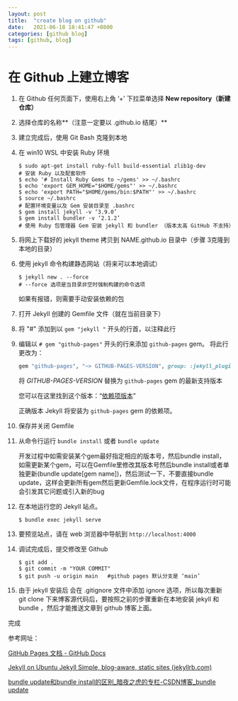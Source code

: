```yaml
---
layout: post
title:  "create blog on github"
date:   2021-06-18 18:41:47 +0800
categories: [github blog]
tags: [github, blog]
---
```

# 在 Github 上建立博客

1. 在 Github 任何页面下，使用右上角  ‘+’  下拉菜单选择 **New repository（新建仓库）**
2. 选择仓库的名称**（注意一定要以 .github.io 结尾）**
3. 建立完成后，使用 Git Bash 克隆到本地
4. 在 win10 WSL 中安装 Ruby 环境

	```shell
	$ sudo apt-get install ruby-full build-essential zlib1g-dev
	# 安装 Ruby 以及配套软件
	$ echo '# Install Ruby Gems to ~/gems' >> ~/.bashrc
	$ echo 'export GEM_HOME="$HOME/gems"' >> ~/.bashrc
	$ echo 'export PATH="$HOME/gems/bin:$PATH"' >> ~/.bashrc
	$ source ~/.bashrc
	# 配置环境变量以及 Gem 安装目录至 .bashrc
	$ gem install jekyll -v ‘3.9.0’
	$ gem install bundler -v ‘2.1.2’
	# 使用 Ruby 包管理器 Gem 安装 jekyll 和 bundler （版本太高 GitHub 不支持）
	```

5. 将网上下载好的 jekyll theme 拷贝到 NAME.github.io 目录中（步骤 3克隆到本地的目录）

6. 使用 jekyll 命令构建静态网站（将来可以本地调试）

	```shell
	$ jekyll new . --force
	# --force 选项是当目录非空时强制构建的命令选项
	```
   如果有报错，则需要手动安装依赖的包

7. 打开 Jekyll 创建的 Gemfile 文件（就在当前目录下）
8. 将 "#" 添加到以 `gem "jekyll "` 开头的行首，以注释此行
9. 编辑以 `# gem "github-pages"` 开头的行来添加 `github-pages` gem。 将此行更改为：

	```ruby
	gem "github-pages", "~> GITHUB-PAGES-VERSION", group: :jekyll_plugins
	```

	将 *GITHUB-PAGES-VERSION* 替换为 `github-pages` gem 的最新支持版本

	您可以在这里找到这个版本：“[依赖项版本](https://pages.github.com/versions/)”

	正确版本 Jekyll 将安装为 `github-pages` gem 的依赖项。

10. 保存并关闭 Gemfile

11. 从命令行运行 `bundle install` 或者 `bundle update` 

    开发过程中如需安装某个gem最好指定相应的版本号，然后bundle install，如需更新某个gem，可以在Gemfile里修改其版本号然后bundle install或者单独更新(bundle update[gem name])，然后测试一下，不要直接bundle update，这样会更新所有gem然后更新Gemfile.lock文件，在程序运行时可能会引发其它问题或引入新的bug

12. 在本地运行您的 Jekyll 站点。

	```shell
	$ bundle exec jekyll serve
	```

13. 要预览站点，请在 web 浏览器中导航到 `http://localhost:4000`

14. 调试完成后，提交修改至 Github

	```shell
	$ git add .
	$ git commit -m "YOUR COMMIT"
	$ git push -u origin main	#github pages 默认分支是 ‘main’
	```

15. 由于 jekyll 安装后 会在 .gitignore 文件中添加 ignore 选项，所以每次重新 git clone 下来博客源代码后，要按照之前的步骤重新在本地安装 jekyll 和 bundle ，然后才能推送文章到 github 博客上面。



完成

参考网址：

[GitHub Pages 文档 - GitHub Docs](https://docs.github.com/cn/pages)

[Jekyll on Ubuntu  Jekyll  Simple, blog-aware, static sites (jekyllrb.com)](https://jekyllrb.com/docs/installation/ubuntu/)

[bundle update和bundle install的区别_暗夜之虎的专栏-CSDN博客_bundle update](https://blog.csdn.net/thinkhb/article/details/50190877)

